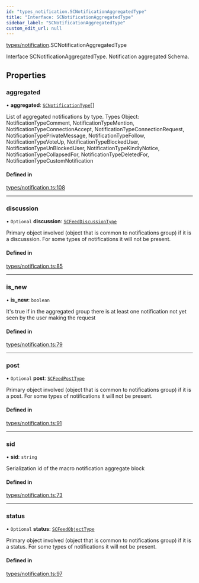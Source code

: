 ```yaml
---
id: "types_notification.SCNotificationAggregatedType"
title: "Interface: SCNotificationAggregatedType"
sidebar_label: "SCNotificationAggregatedType"
custom_edit_url: null
---
```


[types/notification](../modules/types_notification.md).SCNotificationAggregatedType

Interface SCNotificationAggregatedType.
Notification aggregated Schema.

## Properties

### aggregated

• **aggregated**: [`SCNotificationType`](types_notification.SCNotificationType.md)[]

List of aggregated notifications by type.
Types Object: NotificationTypeComment, NotificationTypeMention,
NotificationTypeConnectionAccept, NotificationTypeConnectionRequest,
NotificationTypePrivateMessage, NotificationTypeFollow, NotificationTypeVoteUp,
NotificationTypeBlockedUser, NotificationTypeUnBlockedUser,
NotificationTypeKindlyNotice, NotificationTypeCollapsedFor,
NotificationTypeDeletedFor, NotificationTypeCustomNotification

#### Defined in

[types/notification.ts:108](https://github.com/selfcommunity/community-ui/blob/67100aa/packages/sc-core/src/types/notification.ts#L108)

___

### discussion

• `Optional` **discussion**: [`SCFeedDiscussionType`](types_feed.SCFeedDiscussionType.md)

Primary object involved (object that is common to notifications group)
if it is a discusssion. For some types of notifications it will not be present.

#### Defined in

[types/notification.ts:85](https://github.com/selfcommunity/community-ui/blob/67100aa/packages/sc-core/src/types/notification.ts#L85)

___

### is\_new

• **is\_new**: `boolean`

It's true if in the aggregated group there is at least one
notification not yet seen by the user making the request

#### Defined in

[types/notification.ts:79](https://github.com/selfcommunity/community-ui/blob/67100aa/packages/sc-core/src/types/notification.ts#L79)

___

### post

• `Optional` **post**: [`SCFeedPostType`](types_feed.SCFeedPostType.md)

Primary object involved (object that is common to notifications group)
if it is a post. For some types of notifications it will not be present.

#### Defined in

[types/notification.ts:91](https://github.com/selfcommunity/community-ui/blob/67100aa/packages/sc-core/src/types/notification.ts#L91)

___

### sid

• **sid**: `string`

Serialization id of the macro notification aggregate block

#### Defined in

[types/notification.ts:73](https://github.com/selfcommunity/community-ui/blob/67100aa/packages/sc-core/src/types/notification.ts#L73)

___

### status

• `Optional` **status**: [`SCFeedObjectType`](types_feed.SCFeedObjectType.md)

Primary object involved (object that is common to notifications group)
if it is a status. For some types of notifications it will not be present.

#### Defined in

[types/notification.ts:97](https://github.com/selfcommunity/community-ui/blob/67100aa/packages/sc-core/src/types/notification.ts#L97)
